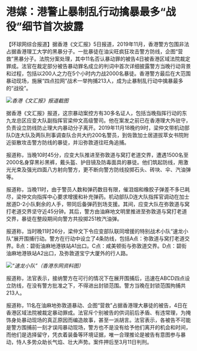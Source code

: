# 港媒：港警止暴制乱行动擒暴最多“战役”细节首次披露

【环球网综合报道】据香港《文汇报》5日报道，2019年11月，香港警方包围非法占据香港理工大学的黑暴分子。一批暴徒在油尖旺疯狂攻击警方防线，企图“营救”黑暴分子。法院分案处理，其中11名否认暴动罪的被告4日被香港区域法院裁定罪成。法官在裁定部分被告暴动罪名成立的判词中首次详细披露警方当晚行动背景和过程，包括以200人之力在5个小时内力战2000名暴徒。香港警方最后在大范围暴动现场，施展“四点拉网”战术一举拘捕213人，成为止暴制乱行动中擒暴最多的“战役”。

![](https://inews.gtimg.com/newsapp_bt/0/15644930496/1000)_香港《文汇报》报道截图_

据香港《文汇报》报道，这宗暴动案控方有30多名证人，包括当晚指挥行动的东九龙总区应变大队副指挥官梁仲文高级警司。他在案发之前已在香港理大外驻守，负责设立防线防止理大内暴动分子离开。2019年11月18晚约9时，梁仲文带机动部队D连大队及两队刑事调查队合共大约200名警员，到佐敦加士居道拔萃女书院附近驱散攻击警方防线的暴徒，并沿弥敦道往旺角追捕。

报道称，当晚10时45分，应变大队推进至弥敦道与窝打老道交界，遭遇1500名至2000名身穿黑衫黑裤，戴头盔、护目镜及防毒面具的暴徒。他们筑起防线，用激光光束及强光四面八方射向警方，更不断向警方防线投掷石头、砖块、伞、汽油弹等。

报道称，当晚11时，由于警员人数和弹药数目有限，催泪烟和橡胶子弹差不多已耗尽，梁仲文向指挥中心要求增援和补充弹药。机动部队D连大队指挥官调动在加士居道D-2小队剩余的人手，带同后备弹药到场支援。其间，应变大队在弥敦道与窝打老道交界坚守近45分钟。其后，警方由油麻地文明里推进至弥敦道与窝打老道交界，暴徒在整段期间向警方共投掷251枚汽油弹。

报道称，当时晚11时26分，梁仲文下令应变部队联同增援的特别战术小队“速龙小队”展开围捕行动。警方在行动中设立了4条防线，包括A点：弥敦道与窝打老道交界。B点：碧街油麻地港铁站A1出口。C点：咸美顿街与弥敦道交界。D点：碧街油麻地港铁站A2出口，及弥敦道宝宁大厦外的行人路。

![](https://inews.gtimg.com/newsapp_bt/0/15644930500/1000)_“速龙小队”（香港东网资料图）_

报道称，法官表示，接纳警方在可行的情况下在展开围捕后，迅速在ABCD四点设立防线，在没有警方批准之下，不得进出封锁范围。警方当晚在封锁范围拘捕共213人。

报道称，11名在油麻地弥敦道暴动、企图“营救”占据香港理大暴徒的被告，4日在香港区域法院被裁定暴动罪成。法官斥个别被告的供词前后矛盾、有违常理，为掩饰身处暴动现场的真正原因而编造故事，甚至一派胡言。法官表示，各被告不可能是警方围捕前一刻才误闯暴动现场，警方也不是没有给予他们离开的机会和时间，而他们是选择留守，凭衣着装备等环境证据，唯一合理推论是被告有意图参与暴动，恃人多势众助长气焰、壮大声势。案件押后至3月11日判刑。

